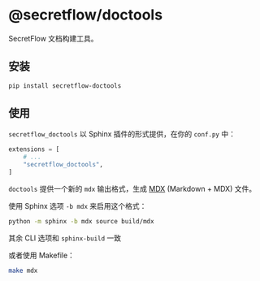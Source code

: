 # @secretflow/doctools

SecretFlow 文档构建工具。

## 安装

```bash
pip install secretflow-doctools
```

## 使用

`secretflow_doctools` 以 Sphinx 插件的形式提供，在你的 `conf.py` 中：

```python
extensions = [
    # ...
    "secretflow_doctools",
]
```

`doctools` 提供一个新的 `mdx` 输出格式，生成 [MDX] (Markdown + MDX) 文件。

[MDX]: https://mdxjs.com/

使用 Sphinx 选项 `-b mdx` 来启用这个格式：

```bash
python -m sphinx -b mdx source build/mdx
```

其余 CLI 选项和 `sphinx-build` 一致

或者使用 Makefile：

```bash
make mdx
```
